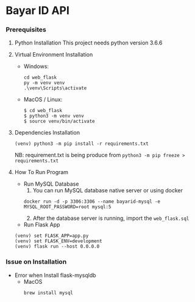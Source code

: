 # Bayar ID API

### Prerequisites

1. Python Installation
    This project needs python version 3.6.6

2. Virtual Environment Installation
	- Windows:
        ```
        cd web_flask
	    py -m venv venv
        .\venv\Scripts\activate
        ```
	- MacOS / Linux:
        ```
        $ cd web_flask
	    $ python3 -m venv venv
        $ source venv/bin/activate
        ```

3. Dependencies Installation
   
    ```
    (venv) python3 -m pip install -r requirements.txt
    ```
    NB: requirement.txt is being produce from `python3 -m pip freeze > requirements.txt`

4. How To Run Program
    - Run MySQL Database <br>
        1. You can run MySQL database native server or using docker
        ```    
        docker run -d -p 3306:3306 --name bayarid-mysql -e MYSQL_ROOT_PASSWORD=root mysql:5 
        ```
        2. After the database server is running, import the `web_flask.sql`
    - Run Flask App
    ```
	(venv) set FLASK_APP=app.py
    (venv) set FLASK_ENV=development
    (venv) flask run --host 0.0.0.0
    ```

### Issue on Installation
- Error when Install flask-mysqldb 
    - MacOS
        ```
        brew install mysql
        ```





 
